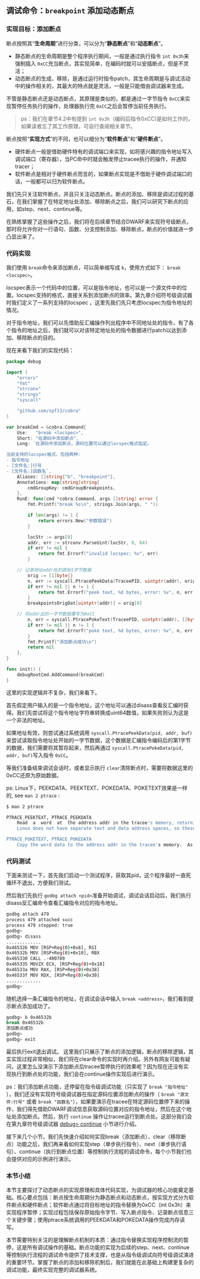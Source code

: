 ## 调试命令：`breakpoint` 添加动态断点

### 实现目标：添加断点

断点按照其“**生命周期**”进行分类，可以分为“**静态断点**”和“**动态断点**”。

- 静态断点的生命周期是整个程序执行期间，一般是通过执行指令 `int 0x3h`来强制插入 `0xCC`充当断点，其实现简单，在编码时就可以安插断点，但是不灵活；
- 动态断点的生成、移除，是通过运行时指令patch，其生命周期是与调试活动中的操作相关的，其最大的特点就是灵活，一般是只能借由调试器来生成。

不管是静态断点还是动态断点，其原理是类似的，都是通过一字节指令 `0xCC`来实现暂停任务执行的操作，处理器执行完 `0xCC`之后会暂停当前任务执行。

> ps：我们在章节4.2中有提到 `int 0x3h`（编码后指令0xCC)是如何工作的，如果读者忘了其工作原理，可自行查阅相关章节。

断点按照“**实现方式**”的不同，也可以细分为“**软件断点**”和“**硬件断点**”。

- 硬件断点一般是借助硬件特有的调试端口来实现，如将感兴趣的指令地址写入调试端口（寄存器），当PC命中时就会触发停止tracee执行的操作，并通知tracer；
- 软件断点是相对于硬件断点而言的，如果断点实现是不借助于硬件调试端口的话，一般都可以归为软件断点。

我们先只关注软件断点，并且只关注动态断点。断点的添加、移除是调试过程的基石，在我们掌握了在特定地址处添加、移除断点之后，我们可以研究下断点的应用，如step、next、continue等。

在熟练掌握了这些操作之后，我们将在后续章节结合DWARF来实现符号级断点，那时将允许你对一行语句、函数、分支控制添加、移除断点，断点的价值就进一步凸显出来了。

### 代码实现

我们使用 `break`命令来添加断点，可以简单缩写成 `b`，使用方式如下： `break <locspec>`。

locspec表示一个代码中的位置，可以是指令地址，也可以是一个源文件中的位置。locspec支持的格式，直接关系到添加断点的效率。第九章介绍符号级调试器时我们定义了一系列支持的locspec [](../9-develop-sym-debugger/2-核心调试逻辑/20-how_locspec_works.md)，这里先我们先只考虑locspec为指令地址的情况。

对于指令地址，我们可以先借助反汇编操作列出程序中不同地址处的指令，有了各个指令的地址之后，我们就可以对该特定地址处的指令数据进行patch以达到添加、移除断点的目的。

现在来看下我们的实现代码：

```go
package debug

import (
    "errors"
    "fmt"
    "strconv"
    "strings"
    "syscall"

    "github.com/spf13/cobra"
)

var breakCmd = &cobra.Command{
    Use:   "break <locspec>",
    Short: "在源码中添加断点",
    Long: `在源码中添加断点，源码位置可以通过locspec格式指定。

当前支持的locspec格式，包括两种:
- 指令地址
- [文件名:]行号
- [文件名:]函数名`,
    Aliases: []string{"b", "breakpoint"},
    Annotations: map[string]string{
        cmdGroupKey: cmdGroupBreakpoints,
    },
    RunE: func(cmd *cobra.Command, args []string) error {
        fmt.Printf("break %s\n", strings.Join(args, " "))

        if len(args) != 1 {
            return errors.New("参数错误")
        }

        locStr := args[0]
        addr, err := strconv.ParseUint(locStr, 0, 64)
        if err != nil {
            return fmt.Errorf("invalid locspec: %v", err)
        }

    // 记录地址addr处的原始1字节数据
        orig := [1]byte{}
        n, err := syscall.PtracePeekData(TraceePID, uintptr(addr), orig[:])
        if err != nil || n != 1 {
            return fmt.Errorf("peek text, %d bytes, error: %v", n, err)
        }
        breakpointsOrigDat[uintptr(addr)] = orig[0]

    // 将addr出的一字节数据覆写为0xCC
        n, err = syscall.PtracePokeText(TraceePID, uintptr(addr), []byte{0xCC})
        if err != nil || n != 1 {
            return fmt.Errorf("poke text, %d bytes, error: %v", n, err)
        }
        fmt.Printf("添加断点成功\n")
        return nil
    },
}

func init() {
    debugRootCmd.AddCommand(breakCmd)
}
```

这里的实现逻辑并不复杂，我们来看下。

首先假定用户输入的是一个指令地址，这个地址可以通过disass查看反汇编时获得。我们先尝试将这个指令地址字符串转换成uint64数值，如果失败则认为这是一个非法的地址。

如果地址有效，则尝试通过系统调用 `syscall.PtracePeekData(pid, addr, buf)`来尝试读取指令地址处开始的一字节数据，这个数据是汇编指令编码后的第1字节的数据，我们需要将其暂存起来，然后再通过 `syscall.PtracePokeData(pid, addr, buf)`写入指令 `0xCC`。

等我们准备结束调试会话时，或者显示执行 `clear`清除断点时，需要将数据这里的0xCC还原为原始数据。

ps: Linux下，PEEKDATA、PEEKTEXT、POKEDATA、POKETEXT效果是一样的, see `man 2 ptrace` :

```bash
$ man 2 ptrace

PTRACE_PEEKTEXT, PTRACE_PEEKDATA
    Read  a  word  at  the address addr in the tracee's memory, returning the word as the result of the ptrace() call.  
    Linux does not have separate text and data address spaces, so these two requests are currently equivalent.  (data is ignored; but see NOTES.)

PTRACE_POKETEXT, PTRACE_POKEDATA
    Copy the word data to the address addr in the tracee's memory.  As for PTRACE_PEEKTEXT and PTRACE_PEEKDATA, these two requests are currently equivalent.
```

### 代码测试

下面来测试一下，首先我们启动一个测试程序，获取其pid，这个程序最好一直死循环不退出，方便我们测试。

然后我们先执行 `godbg attach <pid>`准备开始调试，调试会话启动后，我们执行disass反汇编命令查看汇编指令对应的指令地址。

```bash
godbg attach 479
process 479 attached succ
process 479 stopped: true
godbg> 
godbg> disass
.............
0x465326 MOV [RSP+Reg(0)+0x8], RSI
0x46532b MOV [RSP+Reg(0)+0x10], RBX
0x465330 CALL .-400789
0x465335 MOVZX ECX, [RSP+Reg(0)+0x18]
0x46533a MOV RAX, [RSP+Reg(0)+0x38]
0x46533f MOV RDX, [RSP+Reg(0)+0x30]
.............
godbg> 
```

随机选择一条汇编指令的地址，在调试会话中输入 `break <address>`，我们看到提示断点添加成功了。

```bash
godbg> b 0x46532b
break 0x46532b
添加断点成功
godbg>
godbg> exit
```

最后执行exit退出调试。
这里我们只展示了断点的添加逻辑，断点的移除逻辑，其实实现过程非常相似，我们将在clear命令的实现时再介绍。另外有网友可能有疑问，这里怎么没演示下添加断点后tracee暂停执行的效果呢？因为现在还没有实现执行到断点处的功能，我们会在continue操作实现后进行演示。

ps：我们添加断点功能，还停留在指令级调试功能（只实现了 `break "指令地址"` ），我们还没有实现符号级调试器在指定源码位置添加断点的操作（ `break "源文件:行号"` 或者 `break "函数名"`），如果要演示在tracee在特定源码位置停下来的操作，我们得先借助DWARF调试信息获取源码位置对应的指令地址，然后在这个地址处添加断点。然后，执行 `continue` 操作让tracee运行到断点处。这部分我们会在第九章符号级调试器 [debug> continue](../9-develop-sym-debugger/2-核心调试逻辑/28-debug_continue.md) 小节进行介绍。

接下来几个小节，我们先快速介绍如何实现break（添加断点）、clear（移除断点）功能之后，我们再来看如何实现step（单步执行指令）、next（单步执行语句）、continue（执行到断点位置）等控制执行流程的调试命令，每个小节我们也会提供对应的示例进行演示。

### 本节小结

本节主要探讨了动态断点的实现原理和具体代码实现，为调试器的核心功能奠定基础。核心要点包括：断点按生命周期分为静态断点和动态断点，按实现方式分为软件断点和硬件断点；软件断点通过将目标地址的指令替换为0xCC（int 0x3h）来实现程序暂停；实现过程包括保存原始指令字节、写入断点指令、记录断点信息三个关键步骤；使用ptrace系统调用的PEEKDATA和POKEDATA操作完成内存读写。

本节需要特别关注的是理解断点机制的本质：通过指令替换实现程序控制流的暂停，这是所有调试操作的基础。断点功能的实现为后续的step、next、continue等控制执行流程的调试命令提供了技术支撑，也是从指令级调试向符号级调试演进的重要环节。掌握了断点的添加和移除机制后，我们就能在此基础上构建更复杂的调试功能，最终实现完整的调试器系统。
